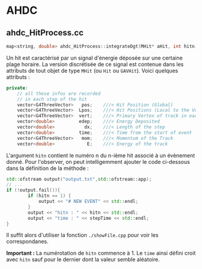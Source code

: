 # AHDC

## ahdc_HitProcess.cc
 
``` cpp
map<string, double> ahdc_HitProcess::integrateDgt(MHit* aHit, int hitn);
```

Un hit est caractérisé par un signal d'énergie déposée sur une certaine plage horaire. La version discrétisée de ce signal est contenue dans les attributs de tout objet de type `MHit` (ou `Hit` ou `GAVHit`). Voici quelques attributs :

``` cpp
private:
	// all these infos are recorded
	// in each step of the hit
	vector<G4ThreeVector>   pos;    ///< Hit Position (Global)
	vector<G4ThreeVector>  Lpos;    ///< Hit Positions (Local to the Volume)
	vector<G4ThreeVector>  vert;    ///< Primary Vertex of track in each step
	vector<double>         edep;    ///< Energy Deposited
	vector<double>           dx;    ///< Length of the step
	vector<double>         time;    ///< Time from the start of event
	vector<G4ThreeVector>   mom;    ///< Momentum of the Track
	vector<double>            E;    ///< Energy of the track
```

L'argument `hitn` contient le numéro n du n-ième hit associé à un évènement donné. Pour l'observer, on peut intelligemment ajouter le code ci-dessous dans la définition de la méthode :

``` cpp
std::ofstream output("output.txt",std::ofstream::app);
// ...
if (!output.fail()){
        if (hitn == 1) {
            output << "# NEW EVENT" << std::endl; 
        }
        output << "hitn : " << hitn << std::endl;
        output << "time : " << stepTime << std::endl;
}
```
Il suffit alors d'utiliser la fonction `./showFile.cpp` pour voir les correspondanes.

**Important :** La numérotation de `hitn` commence à 1. Le `time` ainsi défini croit avec `hitn` sauf pour le dernier dont la valeur semble aléatoire.